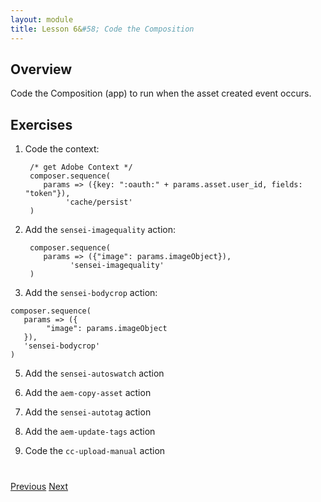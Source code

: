 ```yaml
---
layout: module
title: Lesson 6&#58; Code the Composition 
---
```


## Overview
Code the Composition (app) to run when the asset created event occurs.

## Exercises

1. Code the context:


        /* get Adobe Context */
        composer.sequence(
           params => ({key: ":oauth:" + params.asset.user_id, fields: "token"}),
                'cache/persist'
        )

2. Add the `sensei-imagequality` action:


        composer.sequence(
           params => ({"image": params.imageObject}),
                 'sensei-imagequality'
        )



4. Add the `sensei-bodycrop` action:
 ```
 composer.sequence(
    params => ({
         "image": params.imageObject
    }),
    'sensei-bodycrop'
 )
```        
5. Add the `sensei-autoswatch` action

6. Add the `aem-copy-asset` action

7. Add the `sensei-autotag` action

8. Add the `aem-update-tags` action 

9. Code the `cc-upload-manual` action


<div class="row" style="margin-top:40px;">
<div class="col-sm-12">
<a href="lesson5.html" class="btn btn-default"><i class="glyphicon glyphicon-chevron-left"></i> Previous</a>
<a href="lesson7.html" class="btn btn-default pull-right">Next <i class="glyphicon
glyphicon-chevron-right"></i></a>
</div>
</div>
